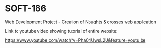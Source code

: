 # SOFT-166
Web Development Project - Creation of Noughts & crosses web application




Link to youtube video showing tutorial of entire website:

https://www.youtube.com/watch?v=Pha04UwsL2U&feature=youtu.be












